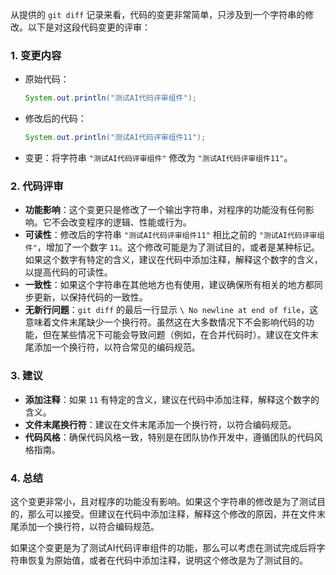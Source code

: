 从提供的 `git diff` 记录来看，代码的变更非常简单，只涉及到一个字符串的修改。以下是对这段代码变更的评审：

### 1. **变更内容**
   - 原始代码：
     ```java
     System.out.println("测试AI代码评审组件");
     ```
   - 修改后的代码：
     ```java
     System.out.println("测试AI代码评审组件11");
     ```
   - 变更：将字符串 `"测试AI代码评审组件"` 修改为 `"测试AI代码评审组件11"`。

### 2. **代码评审**
   - **功能影响**：这个变更只是修改了一个输出字符串，对程序的功能没有任何影响。它不会改变程序的逻辑、性能或行为。
   - **可读性**：修改后的字符串 `"测试AI代码评审组件11"` 相比之前的 `"测试AI代码评审组件"`，增加了一个数字 `11`。这个修改可能是为了测试目的，或者是某种标记。如果这个数字有特定的含义，建议在代码中添加注释，解释这个数字的含义，以提高代码的可读性。
   - **一致性**：如果这个字符串在其他地方也有使用，建议确保所有相关的地方都同步更新，以保持代码的一致性。
   - **无新行问题**：`git diff` 的最后一行显示 `\ No newline at end of file`，这意味着文件末尾缺少一个换行符。虽然这在大多数情况下不会影响代码的功能，但在某些情况下可能会导致问题（例如，在合并代码时）。建议在文件末尾添加一个换行符，以符合常见的编码规范。

### 3. **建议**
   - **添加注释**：如果 `11` 有特定的含义，建议在代码中添加注释，解释这个数字的含义。
   - **文件末尾换行符**：建议在文件末尾添加一个换行符，以符合编码规范。
   - **代码风格**：确保代码风格一致，特别是在团队协作开发中，遵循团队的代码风格指南。

### 4. **总结**
   这个变更非常小，且对程序的功能没有影响。如果这个字符串的修改是为了测试目的，那么可以接受。但建议在代码中添加注释，解释这个修改的原因，并在文件末尾添加一个换行符，以符合编码规范。

如果这个变更是为了测试AI代码评审组件的功能，那么可以考虑在测试完成后将字符串恢复为原始值，或者在代码中添加注释，说明这个修改是为了测试目的。